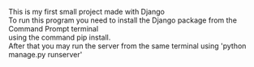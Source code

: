 This is my first small project made with Django\
To run this program you need to install the Django package from the Command Prompt terminal\
using the command pip install.\
After that you may run the server from the same terminal using 'python manage.py runserver'
